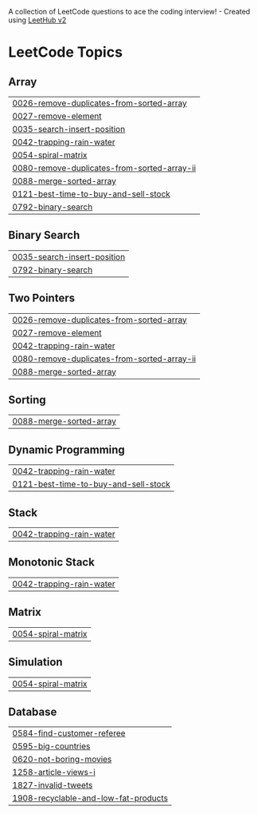 A collection of LeetCode questions to ace the coding interview! - Created using [LeetHub v2](https://github.com/arunbhardwaj/LeetHub-2.0)
<!---LeetCode Topics Start-->
# LeetCode Topics
## Array
|  |
| ------- |
| [0026-remove-duplicates-from-sorted-array](https://github.com/UrmitSharma/LeetCode/tree/master/0026-remove-duplicates-from-sorted-array) |
| [0027-remove-element](https://github.com/UrmitSharma/LeetCode/tree/master/0027-remove-element) |
| [0035-search-insert-position](https://github.com/UrmitSharma/LeetCode/tree/master/0035-search-insert-position) |
| [0042-trapping-rain-water](https://github.com/UrmitSharma/LeetCode/tree/master/0042-trapping-rain-water) |
| [0054-spiral-matrix](https://github.com/UrmitSharma/LeetCode/tree/master/0054-spiral-matrix) |
| [0080-remove-duplicates-from-sorted-array-ii](https://github.com/UrmitSharma/LeetCode/tree/master/0080-remove-duplicates-from-sorted-array-ii) |
| [0088-merge-sorted-array](https://github.com/UrmitSharma/LeetCode/tree/master/0088-merge-sorted-array) |
| [0121-best-time-to-buy-and-sell-stock](https://github.com/UrmitSharma/LeetCode/tree/master/0121-best-time-to-buy-and-sell-stock) |
| [0792-binary-search](https://github.com/UrmitSharma/LeetCode/tree/master/0792-binary-search) |
## Binary Search
|  |
| ------- |
| [0035-search-insert-position](https://github.com/UrmitSharma/LeetCode/tree/master/0035-search-insert-position) |
| [0792-binary-search](https://github.com/UrmitSharma/LeetCode/tree/master/0792-binary-search) |
## Two Pointers
|  |
| ------- |
| [0026-remove-duplicates-from-sorted-array](https://github.com/UrmitSharma/LeetCode/tree/master/0026-remove-duplicates-from-sorted-array) |
| [0027-remove-element](https://github.com/UrmitSharma/LeetCode/tree/master/0027-remove-element) |
| [0042-trapping-rain-water](https://github.com/UrmitSharma/LeetCode/tree/master/0042-trapping-rain-water) |
| [0080-remove-duplicates-from-sorted-array-ii](https://github.com/UrmitSharma/LeetCode/tree/master/0080-remove-duplicates-from-sorted-array-ii) |
| [0088-merge-sorted-array](https://github.com/UrmitSharma/LeetCode/tree/master/0088-merge-sorted-array) |
## Sorting
|  |
| ------- |
| [0088-merge-sorted-array](https://github.com/UrmitSharma/LeetCode/tree/master/0088-merge-sorted-array) |
## Dynamic Programming
|  |
| ------- |
| [0042-trapping-rain-water](https://github.com/UrmitSharma/LeetCode/tree/master/0042-trapping-rain-water) |
| [0121-best-time-to-buy-and-sell-stock](https://github.com/UrmitSharma/LeetCode/tree/master/0121-best-time-to-buy-and-sell-stock) |
## Stack
|  |
| ------- |
| [0042-trapping-rain-water](https://github.com/UrmitSharma/LeetCode/tree/master/0042-trapping-rain-water) |
## Monotonic Stack
|  |
| ------- |
| [0042-trapping-rain-water](https://github.com/UrmitSharma/LeetCode/tree/master/0042-trapping-rain-water) |
## Matrix
|  |
| ------- |
| [0054-spiral-matrix](https://github.com/UrmitSharma/LeetCode/tree/master/0054-spiral-matrix) |
## Simulation
|  |
| ------- |
| [0054-spiral-matrix](https://github.com/UrmitSharma/LeetCode/tree/master/0054-spiral-matrix) |
## Database
|  |
| ------- |
| [0584-find-customer-referee](https://github.com/UrmitSharma/LeetCode/tree/master/0584-find-customer-referee) |
| [0595-big-countries](https://github.com/UrmitSharma/LeetCode/tree/master/0595-big-countries) |
| [0620-not-boring-movies](https://github.com/UrmitSharma/LeetCode/tree/master/0620-not-boring-movies) |
| [1258-article-views-i](https://github.com/UrmitSharma/LeetCode/tree/master/1258-article-views-i) |
| [1827-invalid-tweets](https://github.com/UrmitSharma/LeetCode/tree/master/1827-invalid-tweets) |
| [1908-recyclable-and-low-fat-products](https://github.com/UrmitSharma/LeetCode/tree/master/1908-recyclable-and-low-fat-products) |
<!---LeetCode Topics End-->